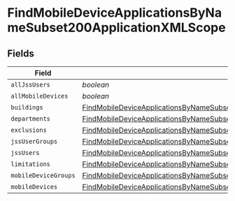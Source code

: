 # FindMobileDeviceApplicationsByNameSubset200ApplicationXMLScope


## Fields

| Field                                                                                                                                                                                             | Type                                                                                                                                                                                              | Required                                                                                                                                                                                          | Description                                                                                                                                                                                       |
| ------------------------------------------------------------------------------------------------------------------------------------------------------------------------------------------------- | ------------------------------------------------------------------------------------------------------------------------------------------------------------------------------------------------- | ------------------------------------------------------------------------------------------------------------------------------------------------------------------------------------------------- | ------------------------------------------------------------------------------------------------------------------------------------------------------------------------------------------------- |
| `allJssUsers`                                                                                                                                                                                     | *boolean*                                                                                                                                                                                         | :heavy_minus_sign:                                                                                                                                                                                | N/A                                                                                                                                                                                               |
| `allMobileDevices`                                                                                                                                                                                | *boolean*                                                                                                                                                                                         | :heavy_minus_sign:                                                                                                                                                                                | N/A                                                                                                                                                                                               |
| `buildings`                                                                                                                                                                                       | [FindMobileDeviceApplicationsByNameSubset200ApplicationXMLScopeBuildings](../../models/operations/findmobiledeviceapplicationsbynamesubset200applicationxmlscopebuildings.md)[]                   | :heavy_minus_sign:                                                                                                                                                                                | N/A                                                                                                                                                                                               |
| `departments`                                                                                                                                                                                     | [FindMobileDeviceApplicationsByNameSubset200ApplicationXMLScopeDepartments](../../models/operations/findmobiledeviceapplicationsbynamesubset200applicationxmlscopedepartments.md)[]               | :heavy_minus_sign:                                                                                                                                                                                | N/A                                                                                                                                                                                               |
| `exclusions`                                                                                                                                                                                      | [FindMobileDeviceApplicationsByNameSubset200ApplicationXMLScopeExclusions](../../models/operations/findmobiledeviceapplicationsbynamesubset200applicationxmlscopeexclusions.md)                   | :heavy_minus_sign:                                                                                                                                                                                | N/A                                                                                                                                                                                               |
| `jssUserGroups`                                                                                                                                                                                   | [FindMobileDeviceApplicationsByNameSubset200ApplicationXMLScopeJssUserGroups](../../models/operations/findmobiledeviceapplicationsbynamesubset200applicationxmlscopejssusergroups.md)[]           | :heavy_minus_sign:                                                                                                                                                                                | N/A                                                                                                                                                                                               |
| `jssUsers`                                                                                                                                                                                        | [FindMobileDeviceApplicationsByNameSubset200ApplicationXMLScopeJssUsers](../../models/operations/findmobiledeviceapplicationsbynamesubset200applicationxmlscopejssusers.md)[]                     | :heavy_minus_sign:                                                                                                                                                                                | N/A                                                                                                                                                                                               |
| `limitations`                                                                                                                                                                                     | [FindMobileDeviceApplicationsByNameSubset200ApplicationXMLScopeLimitations](../../models/operations/findmobiledeviceapplicationsbynamesubset200applicationxmlscopelimitations.md)                 | :heavy_minus_sign:                                                                                                                                                                                | N/A                                                                                                                                                                                               |
| `mobileDeviceGroups`                                                                                                                                                                              | [FindMobileDeviceApplicationsByNameSubset200ApplicationXMLScopeMobileDeviceGroups](../../models/operations/findmobiledeviceapplicationsbynamesubset200applicationxmlscopemobiledevicegroups.md)[] | :heavy_minus_sign:                                                                                                                                                                                | N/A                                                                                                                                                                                               |
| `mobileDevices`                                                                                                                                                                                   | [FindMobileDeviceApplicationsByNameSubset200ApplicationXMLScopeMobileDevices](../../models/operations/findmobiledeviceapplicationsbynamesubset200applicationxmlscopemobiledevices.md)[]           | :heavy_minus_sign:                                                                                                                                                                                | N/A                                                                                                                                                                                               |
